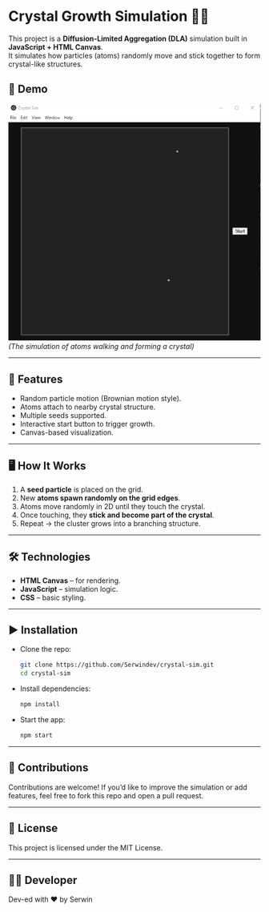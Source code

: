 # Crystal Growth Simulation 🧊✨

This project is a **Diffusion-Limited Aggregation (DLA)** simulation built in **JavaScript + HTML Canvas**.  
It simulates how particles (atoms) randomly move and stick together to form crystal-like structures.  

## 🎥 Demo  

![Crystal Growth Demo](./src/demo.gif)  
*(The simulation of atoms walking and forming a crystal)*  

---

## 🚀 Features
- Random particle motion (Brownian motion style).
- Atoms attach to nearby crystal structure.
- Multiple seeds supported.
- Interactive start button to trigger growth.
- Canvas-based visualization.

---

## 🖥️ How It Works
1. A **seed particle** is placed on the grid.  
2. New **atoms spawn randomly on the grid edges**.  
3. Atoms move randomly in 2D until they touch the crystal.  
4. Once touching, they **stick and become part of the crystal**.  
5. Repeat → the cluster grows into a branching structure.

---

## 🛠️ Technologies
- **HTML Canvas** – for rendering.
- **JavaScript** – simulation logic.
- **CSS** – basic styling.

---

## ▶️ Installation
- Clone the repo:

    ```bash
    git clone https://github.com/Serwindev/crystal-sim.git
    cd crystal-sim
- Install dependencies:
    ```bash
    npm install
- Start the app:
    ```bash
    npm start
---
## 🤝 Contributions
Contributions are welcome!
If you’d like to improve the simulation or add features, feel free to fork this repo and open a pull request.

---

## 📜 License
This project is licensed under the MIT License.

---

## 👨‍💻 Developer
Dev-ed with ❤️ by Serwin